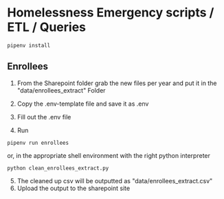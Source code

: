 # Homelessness Emergency scripts / ETL / Queries

```
pipenv install
```

## Enrollees

1. From the Sharepoint folder grab the new files per year and put it in the "data/enrollees_extract" Folder

2. Copy the .env-template file and save it as .env

3. Fill out the .env file

4. Run 
```
pipenv run enrollees
```

or, in the appropriate shell environment with the right python interpreter
```
python clean_enrollees_extract.py
```

5. The cleaned up csv will be outputted as "data/enrollees_extract.csv"
6. Upload the output to the sharepoint site

